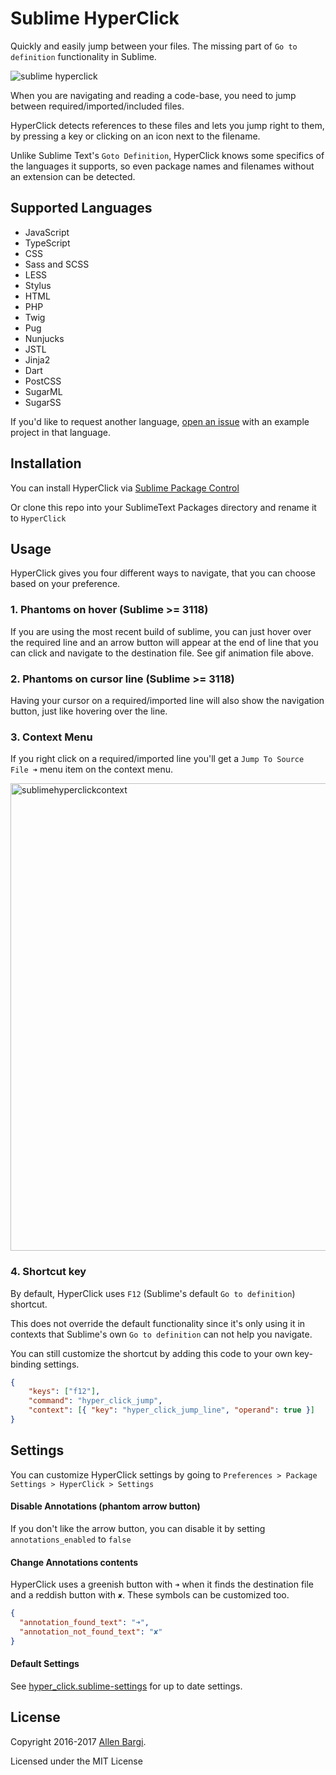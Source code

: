 # Sublime HyperClick
Quickly and easily jump between your files.
The missing part of `Go to definition` functionality in Sublime.

![sublime hyperclick](https://cloud.githubusercontent.com/assets/3202/19578519/51558bb4-971c-11e6-8ef2-d256da53d1da.gif)

When you are navigating and reading a code-base, you need to jump between required/imported/included files.

HyperClick detects references to these files and lets you jump right to them, by pressing a key or clicking on an icon next to the filename.

Unlike Sublime Text's `Goto Definition`, HyperClick knows some specifics of the languages it supports, so even package names and filenames without an extension can be detected.

## Supported Languages

- JavaScript
- TypeScript
- CSS
- Sass and SCSS
- LESS
- Stylus
- HTML
- PHP
- Twig
- Pug
- Nunjucks
- JSTL
- Jinja2
- Dart
- PostCSS
- SugarML
- SugarSS

If you'd like to request another language, [open an issue](https://github.com/aziz/SublimeHyperClick/issues) with an example project in that language.

## Installation
You can install HyperClick via [Sublime Package Control](https://packagecontrol.io/)

Or clone this repo into your SublimeText Packages directory and rename it to `HyperClick`

## Usage

HyperClick gives you four different ways to navigate, that you can choose based on your preference.

### 1. Phantoms on hover (Sublime >= 3118)
If you are using the most recent build of sublime, you can just hover over the required line and an arrow button will appear at the end of line that you can click and navigate to the destination file. See gif animation file above.

### 2. Phantoms on cursor line (Sublime >= 3118)
Having your cursor on a required/imported line will also show the navigation button, just like hovering over the line.

### 3. Context Menu
If you right click on a required/imported line you'll get a `Jump To Source File ➜` menu item on the context menu.

<img width="748" alt="sublimehyperclickcontext" src="https://cloud.githubusercontent.com/assets/3202/19578923/480cacde-971e-11e6-9504-91c26737c486.png">

### 4. Shortcut key
By default, HyperClick uses `F12` (Sublime's default `Go to definition`) shortcut.

This does not override the default functionality since it's only using it in contexts that Sublime's own `Go to definition` can not help you navigate.

You can still customize the shortcut by adding this code to your own key-binding settings.

```json
{
    "keys": ["f12"],
    "command": "hyper_click_jump",
    "context": [{ "key": "hyper_click_jump_line", "operand": true }]
}
```

## Settings
You can customize HyperClick settings by going to
`Preferences > Package Settings > HyperClick > Settings`

#### Disable Annotations (phantom arrow button)
If you don't like the arrow button, you can disable it by setting `annotations_enabled` to `false`

#### Change Annotations contents
HyperClick uses a greenish button with `➜` when it finds the destination file and a reddish button with `✘`. These symbols can be customized too.

```json
{
  "annotation_found_text": "➜",
  "annotation_not_found_text": "✘"
}
```

#### Default Settings
See [hyper_click.sublime-settings](https://github.com/aziz/SublimeHyperClick/blob/master/hyper_click.sublime-settings) for up to date settings.

## License
Copyright 2016-2017 [Allen Bargi](https://twitter.com/aziz).

Licensed under the MIT License
